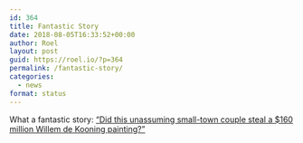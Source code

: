 ```yaml
---
id: 364
title: Fantastic Story
date: 2018-08-05T16:33:52+00:00
author: Roel
layout: post
guid: https://roel.io/?p=364
permalink: /fantastic-story/
categories:
  - news
format: status
---
```

What a fantastic story:
[“Did this unassuming small-town couple steal a $160 million Willem de Kooning painting?”](https://kottke.org/18/08/did-this-unassuming-small-town-couple-steal-a-160-million-willem-de-kooning-painting)
